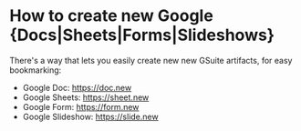 # How to create new Google {Docs|Sheets|Forms|Slideshows}

There's a way that lets you easily create new new GSuite artifacts, for easy bookmarking:

* Google Doc: https://doc.new
* Google Sheets: https://sheet.new
* Google Form: https://form.new
* Google Slideshow: https://slide.new

